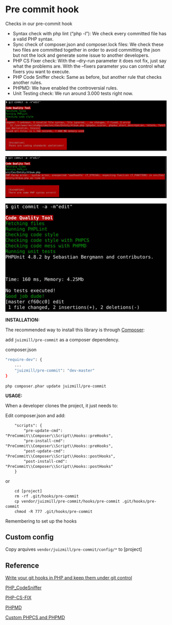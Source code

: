 # Pre commit hook

Checks in our pre-commit hook

* Syntax check with php lint (“php -l”): We check every committed file has a valid PHP syntax.
* Sync check of composer.json and composer.lock files: We check these two files are committed together in order to avoid committing the json but not the lock and generate some issue to another developers.
* PHP CS Fixer check: With the –dry-run parameter it does not fix, just say what the problems are. With the –fixers parameter you can control what fixers you want to execute.
* PHP Code Sniffer check: Same as before, but another rule that checks another rules.
* PHPMD: We have enabled the controversial rules.
* Unit Testing check: We run around 3.000 tests right now.

![PHPCsFix](images/PHPCsFix.jpg "PHPCsFix")

![PHPLint](images/PHPLint.jpg "PHPLint")

![PHPUnit](images/PHPUnit.jpg "PHPUnit")

**INSTALLATION:**

The recommended way to install this library is through [Composer](http://getcomposer.org):

add `juizmill/pre-commit` as a composer dependency.

composer.json
```bash
"require-dev": {
    ...
    "juizmill/pre-commit": "dev-master"
}
```

`php composer.phar update juizmill/pre-commit`


**USAGE:**

When a developer clones the project, it just needs to:

Edit composer.json and add:

```
    "scripts": {
        "pre-update-cmd": "PreCommit\\Composer\\Script\\Hooks::preHooks",
        "pre-install-cmd": "PreCommit\\Composer\\Script\\Hooks::preHooks",
        "post-update-cmd": "PreCommit\\Composer\\Script\\Hooks::postHooks",
        "post-install-cmd": "PreCommit\\Composer\\Script\\Hooks::postHooks"
    }
```

or

```
    cd [project]
    rm -rf .git/hooks/pre-commit
    cp vendor/juizmill/pre-commit/hooks/pre-commit .git/hooks/pre-commit
    chmod -R 777 .git/hooks/pre-commit
```

Remembering to set up the hooks


Custom config
--------------

Copy arquives `vendor/juizmill/pre-commit/config/*` to [project]


Reference
-----------

 [Write your git hooks in PHP and keep them under git control](http://carlosbuenosvinos.com/write-your-git-hooks-in-php-and-keep-them-under-git-control/)
 
 [PHP_CodeSniffer](https://github.com/squizlabs/PHP_CodeSniffer/wiki/Annotated-ruleset.xml)
 
 [PHP-CS-FIX](http://cs.sensiolabs.org/)
 
 [PHPMD](http://phpmd.org/documentation/index.html)

 [Custom PHPCS and PHPMD](http://edorian.github.io/php-coding-standard-generator/#phpmd)
